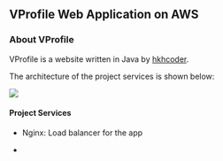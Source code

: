 ## VProfile Web Application on AWS

### About VProfile

VProfile is a website written in Java by [hkhcoder](https://github.com/hkhcoder/vprofile-project.git). 

The architecture of the project services is shown below:

![](https://miro.medium.com/v2/resize:fit:1189/1*cP0KJ_UOjHhUHCdxSDIsCw.png)

#### Project Services

* Nginx: Load balancer for the app

*  
